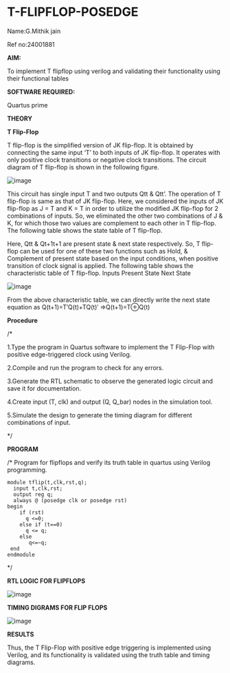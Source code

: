 # T-FLIPFLOP-POSEDGE

 Name:G.Mithik jain
 
 Ref no:24001881
 
**AIM:**

To implement  T flipflop using verilog and validating their functionality using their functional tables

**SOFTWARE REQUIRED:**

Quartus prime

**THEORY**

**T Flip-Flop**

T flip-flop is the simplified version of JK flip-flop. It is obtained by connecting the same input ‘T’ to both inputs of JK flip-flop. It operates with only positive clock transitions or negative clock transitions. The circuit diagram of T flip-flop is shown in the following figure.

![image](https://github.com/naavaneetha/T-FLIPFLOP-POSEDGE/assets/154305477/458a68fe-2d08-4a9d-ac4f-7ae0480ce0bd)

 
This circuit has single input T and two outputs Qtt & Qtt’. The operation of T flip-flop is same as that of JK flip-flop. Here, we considered the inputs of JK flip-flop as J = T and K = T in order to utilize the modified JK flip-flop for 2 combinations of inputs. So, we eliminated the other two combinations of J & K, for which those two values are complement to each other in T flip-flop. The following table shows the state table of T flip-flop.

Here, Qtt & Qt+1t+1 are present state & next state respectively. So, T flip-flop can be used for one of these two functions such as Hold, & Complement of present state based on the input conditions, when positive transition of clock signal is applied. The following table shows the characteristic table of T flip-flop. Inputs Present State Next State

![image](https://github.com/naavaneetha/T-FLIPFLOP-POSEDGE/assets/154305477/cdd7fb32-539f-4b66-bb8d-f305a153c886)

 
From the above characteristic table, we can directly write the next state equation as Q(t+1)=T′Q(t)+TQ(t)′ ⇒Q(t+1)=T⊕Q(t)

**Procedure**

/*

1.Type the program in Quartus software to implement the T Flip-Flop with positive edge-triggered clock using Verilog.

2.Compile and run the program to check for any errors.

3.Generate the RTL schematic to observe the generated logic circuit and save it for documentation. 

4.Create input (T, clk) and output (Q, Q_bar) nodes in the simulation tool.

5.Simulate the design to generate the timing diagram for different combinations of input.

*/

**PROGRAM**

/*
Program for flipflops and verify its truth table in quartus using Verilog programming.
```
module tflip(t,clk,rst,q);
  input t,clk,rst;
  output reg q;
  always @ (posedge clk or posedge rst)
begin
    if (rst)
      q <=0;
    else if (t==0)
      q <= q;
    else
       q<=~q;
 end
endmodule
```
*/
 
**RTL LOGIC FOR FLIPFLOPS**

![image](https://github.com/user-attachments/assets/d85f4f26-3978-4056-9622-68d3e0f1f825)

**TIMING DIGRAMS FOR FLIP FLOPS**

![image](https://github.com/user-attachments/assets/a4c19532-8c4b-46d5-8691-6b284819f2be)

**RESULTS**

Thus, the T Flip-Flop with positive edge triggering is implemented using Verilog, and its
functionality is validated using the truth table and timing diagrams.
